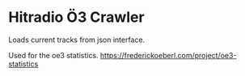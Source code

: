 # Hitradio Ö3 Crawler

Loads current tracks from json interface. 

Used for the oe3 statistics. https://frederickoeberl.com/project/oe3-statistics
